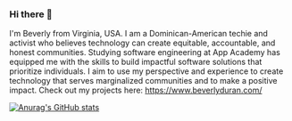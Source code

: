 ### Hi there 👋

I'm Beverly from Virginia, USA. I am a Dominican-American techie and activist who believes technology can create equitable, accountable, and honest communities. Studying software engineering at App Academy has equipped me with the skills to build impactful software solutions that prioritize individuals. I aim to use my perspective and experience to create technology that serves marginalized communities and to make a positive impact. Check out my projects here: https://www.beverlyduran.com/

[![Anurag's GitHub stats](https://github-readme-stats.vercel.app/api?username=duranbeverly)](https://github.com/anuraghazra/github-readme-stats)

<!--
**duranbeverly/duranbeverly** is a ✨ _special_ ✨ repository because its `README.md` (this file) appears on your GitHub profile.

Here are some ideas to get you started:

- 🔭 I’m currently working on ...
- 🌱 I’m currently learning ...
- 👯 I’m looking to collaborate on ...
- 🤔 I’m looking for help with ...
- 💬 Ask me about ...
- 📫 How to reach me: ...
- 😄 Pronouns: ...
- ⚡ Fun fact: ...
-->
